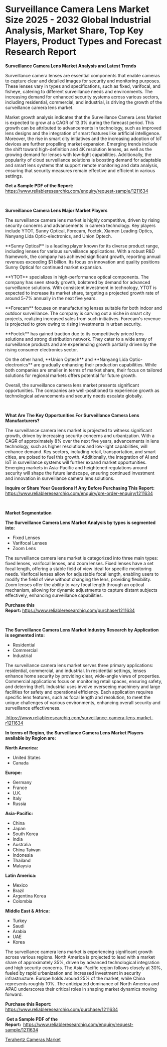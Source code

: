 <p><h1>Surveillance Camera Lens Market Size 2025 - 2032 Global Industrial Analysis, Market Share, Top Key Players, Product Types and Forecast Research Report</h1></p><p><strong>Surveillance Camera Lens Market Analysis and Latest Trends</strong></p>
<p><p>Surveillance camera lenses are essential components that enable cameras to capture clear and detailed images for security and monitoring purposes. These lenses vary in types and specifications, such as fixed, varifocal, and fisheye, catering to different surveillance needs and environments. The increasing demand for enhanced security systems across various sectors, including residential, commercial, and industrial, is driving the growth of the surveillance camera lens market.</p><p>Market growth analysis indicates that the Surveillance Camera Lens Market is expected to grow at a CAGR of 13.3% during the forecast period. This growth can be attributed to advancements in technology, such as improved lens designs and the integration of smart features like artificial intelligence. Moreover, the rise in smart city initiatives and the increasing adoption of IoT devices are further propelling market expansion. Emerging trends include the shift toward high-definition and 4K resolution lenses, as well as the growing demand for lenses with low-light capabilities. Additionally, the popularity of cloud surveillance solutions is boosting demand for adaptable and smart lens systems that support remote monitoring and data analysis, ensuring that security measures remain effective and efficient in various settings.</p></p>
<p><strong>Get a Sample PDF of the Report:&nbsp;</strong> <a href="https://www.reliableresearchiq.com/enquiry/request-sample/1211634?utm_campaign=3148&utm_medium=2&utm_source=Github&utm_content=ia&utm_term=24032025&utm_id=surveillance-camera-lens">https://www.reliableresearchiq.com/enquiry/request-sample/1211634</a></p>
<p>&nbsp;</p>
<p><strong>Surveillance Camera Lens Major Market Players</strong></p>
<p><p>The surveillance camera lens market is highly competitive, driven by rising security concerns and advancements in camera technology. Key players include YTOT, Sunny Optical, Forecam, Foctek, Xiamen Leading Optics, Nanyang Lida Optic-electronics, and Union Optech.</p><p>**Sunny Optical** is a leading player known for its diverse product range, including lenses for various surveillance applications. With a robust R&D framework, the company has achieved significant growth, reporting annual revenues exceeding $1 billion. Its focus on innovation and quality positions Sunny Optical for continued market expansion.</p><p>**YTOT** specializes in high-performance optical components. The company has seen steady growth, bolstered by demand for advanced surveillance solutions. With consistent investment in technology, YTOT is expected to increase its market share, targeting a projected growth rate of around 5-7% annually in the next five years.</p><p>**Forecam** focuses on manufacturing lenses suitable for both indoor and outdoor surveillance. The company is carving out a niche in smart city projects, realizing increased sales from such initiatives. Forecam's revenue is projected to grow owing to rising investments in urban security.</p><p>**Foctek** has gained traction due to its competitively priced lens solutions and strong distribution network. They cater to a wide array of surveillance products and are experiencing growth partially driven by the rising consumer electronics sector. </p><p>On the other hand, **Union Optech** and **Nanyang Lida Optic-electronics** are gradually enhancing their production capabilities. While both companies are smaller in terms of market share, their focus on tailored solutions for regional markets offers potential for future growth.</p><p>Overall, the surveillance camera lens market presents significant opportunities. The companies are well-positioned to experience growth as technological advancements and security needs escalate globally.</p></p>
<p>&nbsp;</p>
<p><strong>What Are The Key Opportunities For Surveillance Camera Lens Manufacturers?</strong></p>
<p><p>The surveillance camera lens market is projected to witness significant growth, driven by increasing security concerns and urbanization. With a CAGR of approximately 8% over the next five years, advancements in lens technology, such as higher resolutions and low-light capabilities, will enhance demand. Key sectors, including retail, transportation, and smart cities, are poised to fuel this growth. Additionally, the integration of AI and IoT in surveillance systems will further expand market opportunities. Emerging markets in Asia-Pacific and heightened regulations around security will shape the future landscape, ensuring continued investment and innovation in surveillance camera lens solutions.</p></p>
<p><strong>Inquire or Share Your Questions If Any Before Purchasing This Report:</strong> <a href="https://www.reliableresearchiq.com/enquiry/pre-order-enquiry/1211634?utm_campaign=3148&utm_medium=2&utm_source=Github&utm_content=ia&utm_term=24032025&utm_id=surveillance-camera-lens">https://www.reliableresearchiq.com/enquiry/pre-order-enquiry/1211634</a></p>
<p>&nbsp;</p>
<p><strong>Market Segmentation</strong></p>
<p><strong>The Surveillance Camera Lens Market Analysis by types is segmented into:</strong></p>
<p><ul><li>Fixed Lenses</li><li>Varifocal Lenses</li><li>Zoom Lens</li></ul></p>
<p><p>The surveillance camera lens market is categorized into three main types: fixed lenses, varifocal lenses, and zoom lenses. Fixed lenses have a set focal length, offering a stable field of view ideal for specific monitoring needs. Varifocal lenses allow for adjustable focal length, enabling users to modify the field of view without changing the lens, providing flexibility. Zoom lenses offer the ability to vary focal length through an optical mechanism, allowing for dynamic adjustments to capture distant subjects effectively, enhancing surveillance capabilities.</p></p>
<p><strong>Purchase this Report:&nbsp;</strong><a href="https://www.reliableresearchiq.com/purchase/1211634?utm_campaign=3148&utm_medium=2&utm_source=Github&utm_content=ia&utm_term=24032025&utm_id=surveillance-camera-lens">https://www.reliableresearchiq.com/purchase/1211634</a></p>
<p>&nbsp;</p>
<p><strong>The Surveillance Camera Lens Market Industry Research by Application is segmented into:</strong></p>
<p><ul><li>Residential</li><li>Commercial</li><li>Industrial</li></ul></p>
<p><p>The surveillance camera lens market serves three primary applications: residential, commercial, and industrial. In residential settings, lenses enhance home security by providing clear, wide-angle views of properties. Commercial applications focus on monitoring retail spaces, ensuring safety, and deterring theft. Industrial uses involve overseeing machinery and large facilities for safety and operational efficiency. Each application requires specific lens features, such as focal length and resolution, to meet the unique challenges of various environments, enhancing overall security and surveillance effectiveness.</p></p>
<p><a href="https://www.reliableresearchiq.com/surveillance-camera-lens-market-r1211634?utm_campaign=3148&utm_medium=2&utm_source=Github&utm_content=ia&utm_term=24032025&utm_id=surveillance-camera-lens">&nbsp;https://www.reliableresearchiq.com/surveillance-camera-lens-market-r1211634</a></p>
<p><strong>In terms of Region, the Surveillance Camera Lens Market Players available by Region are:</strong></p>
<p>
    <p> <strong> North America: </strong>
        <ul>
            <li>United States</li>
            <li>Canada</li>
        </ul>
        </p> 
    <p> <strong> Europe: </strong>
        <ul>
            <li>Germany</li>
            <li>France</li>
            <li>U.K.</li>
            <li>Italy</li>
            <li>Russia</li>
        </ul>
        </p> 
    <p> <strong> Asia-Pacific: </strong>
        <ul>
            <li>China</li>
            <li>Japan</li>
            <li>South Korea</li>
            <li>India</li>
            <li>Australia</li>
            <li>China Taiwan</li>
            <li>Indonesia</li>
            <li>Thailand</li>
            <li>Malaysia</li>
        </ul>
        </p> 
    <p> <strong> Latin America: </strong>
        <ul>
            <li>Mexico</li>
            <li>Brazil</li>
            <li>Argentina Korea</li>
            <li>Colombia</li>
        </ul>
        </p> 
    <p> <strong> Middle East & Africa: </strong>
        <ul>
            <li>Turkey</li>
            <li>Saudi</li>
            <li>Arabia</li>
            <li>UAE</li>
            <li>Korea</li>
        </ul>
    </p>
    </p>
<p><p>The surveillance camera lens market is experiencing significant growth across various regions. North America is projected to lead with a market share of approximately 35%, driven by advanced technological integration and high security concerns. The Asia-Pacific region follows closely at 30%, fueled by rapid urbanization and increased investment in security infrastructure. Europe holds around 25% of the market, while China represents roughly 10%. The anticipated dominance of North America and APAC underscores their critical roles in shaping market dynamics moving forward.</p></p>
<p><strong>Purchase this Report: </strong><a href="https://www.reliableresearchiq.com/purchase/1211634?utm_campaign=3148&utm_medium=2&utm_source=Github&utm_content=ia&utm_term=24032025&utm_id=surveillance-camera-lens">https://www.reliableresearchiq.com/purchase/1211634</a></p>
<p>&nbsp;<strong>Get a Sample PDF of the Report:&nbsp;&nbsp;</strong><a href="https://www.reliableresearchiq.com/enquiry/request-sample/1211634?utm_campaign=3148&utm_medium=2&utm_source=Github&utm_content=ia&utm_term=24032025&utm_id=surveillance-camera-lens">https://www.reliableresearchiq.com/enquiry/request-sample/1211634</a></p>
<p><strong></strong></p>
<p><p><a href="https://github.com/ocambdidarhz/Market-Research-Report-List-1/blob/main/terahertz-cameras-market.md?utm_campaign=3148&utm_medium=2&utm_source=Github&utm_content=ia&utm_term=24032025&utm_id=surveillance-camera-lens">Terahertz Cameras Market</a></p></p>
